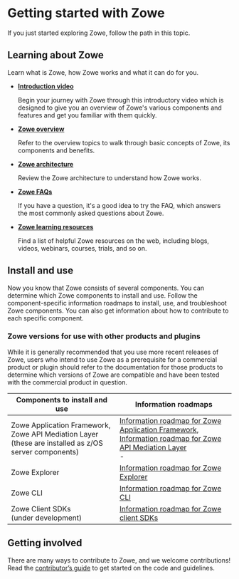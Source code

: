 # Getting started with Zowe

If you just started exploring Zowe, follow the path in this topic. 

## Learning about Zowe

Learn what is Zowe, how Zowe works and what it can do for you. 

- [**Introduction video**](https://youtu.be/7XpOjREP8JU)
   
   Begin your journey with Zowe through this introductory video which is designed to give you an overview of Zowe's various components and features and get you familiar with them quickly.

- [**Zowe overview**](overview.md)

   Refer to the overview topics to walk through basic concepts of Zowe, its components and benefits. 

- [**Zowe architecture**](zowe-architecture.md)

   Review the Zowe architecture to understand how Zowe works. 

- [**Zowe FAQs**](zowe_faq.md)
   
   If you have a question, it's a good idea to try the FAQ, which answers the most commonly asked questions about Zowe.
   
- [**Zowe learning resources**](zowe-resources.md)

   Find a list of helpful Zowe resources on the web, including blogs, videos, webinars, courses, trials, and so on. 

## Install and use

Now you know that Zowe consists of several components. You can determine which Zowe components to install and use. Follow the component-specific information roadmaps to install, use, and troubleshoot Zowe components. You can also get information about how to contribute to each specific component.  

### Zowe versions for use with other products and plugins

While it is generally recommended that you use more recent releases of Zowe, users who intend to use Zowe as a prerequisite for a commercial product or plugin should refer to the documentation for those products to determine which versions of Zowe are compatible and have been tested with the commercial product in question. 

Components to install and use |  Information roadmaps
---                           |  ---
Zowe Application Framework, <br/> Zowe API Mediation Layer <br/> (these are installed as z/OS server components) |  [Information roadmap for Zowe Application Framework](user-roadmap-app-framework.md), <br/> [Information roadmap for Zowe API Mediation Layer](user-roadmap-apiml.md) <br/>-
Zowe Explorer                 |  [Information roadmap for Zowe Explorer](user-roadmap-zowe-explorer.md)
Zowe CLI                      |  [Information roadmap for Zowe CLI](user-roadmap-zowe-cli.md)
Zowe Client SDKs <br/>(under development) |  [Information roadmap for Zowe client SDKs](user-roadmap-client-sdk.md)

## Getting involved

There are many ways to contribute to Zowe, and we welcome contributions! Read the [contributor’s guide](../contribute/roadmap-contribute.md) to get started on the code and guidelines.




